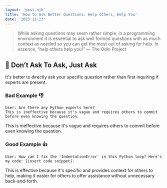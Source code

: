 ```yaml
---
layout: 'post.njk'
title: 'How to Ask Better Questions: Help Others, Help You'
date: '2023-11-23'
---
```


> While asking questions may seem rather simple, in a programming environment it is essential to ask well formed questions with as much context as needed so you can get the most out of asking for help. In essence, “help others help you!” — The Odin Project

## 📌 Don’t Ask To Ask, Just Ask

It's better to directly ask your specific question rather than first inquiring if experts are present.

### Bad Example 👎

```plaintext
User: Are there any Python experts here?
This is ineffective because it's vague and requires others to commit before even knowing the question.
```

This is ineffective because it's vague and requires others to commit before even knowing the question.

### Good Example 👍

```plaintext
User: How can I fix the 'IndentationError' in this Python loop? Here's my code: [insert code snippet].
```

This is effective because it's specific and provides context for others to help, making it easier for others to offer assistance without unnecessary back-and-forth.
